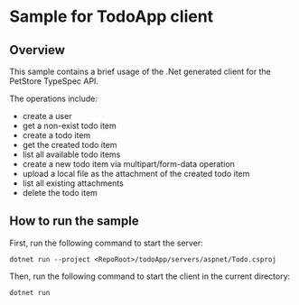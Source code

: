 # Sample for TodoApp client

## Overview

This sample contains a brief usage of the .Net generated client for the PetStore TypeSpec API.

The operations include:
- create a user
- get a non-exist todo item
- create a todo item
- get the created todo item
- list all available todo items
- create a new todo item via multipart/form-data operation
- upload a local file as the attachment of the created todo item
- list all existing attachments
- delete the todo item

## How to run the sample

First, run the following command to start the server:
```
dotnet run --project <RepoRoot>/todoApp/servers/aspnet/Todo.csproj
```

Then, run the following command to start the client in the current directory:
```
dotnet run
```
